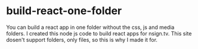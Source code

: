 # build-react-one-folder
You can build a react app in one folder without the css, js and media folders. I created this node js code to build react apps for nsign.tv. This site dosen't support folders, only files, so this is why I made it for.
